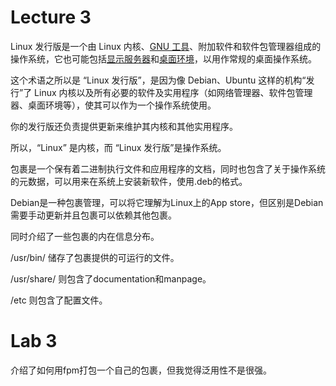 # Lecture 3

Linux 发行版是一个由 Linux 内核、[GNU 工具](https://www.gnu.org/manual/blurbs.html)、附加软件和软件包管理器组成的操作系统，它也可能包括[显示服务器](https://linux.cn/article-12589-1.html)和[桌面环境](https://itsfoss.com/what-is-desktop-environment/)，以用作常规的桌面操作系统。

这个术语之所以是 “Linux 发行版”，是因为像 Debian、Ubuntu 这样的机构“发行”了 Linux 内核以及所有必要的软件及实用程序（如网络管理器、软件包管理器、桌面环境等），使其可以作为一个操作系统使用。

你的发行版还负责提供更新来维护其内核和其他实用程序。

所以，“Linux” 是内核，而 “Linux 发行版”是操作系统。

包裹是一个保有着二进制执行文件和应用程序的文档，同时也包含了关于操作系统的元数据，可以用来在系统上安装新软件，使用.deb的格式。

Debian是一种包裹管理，可以将它理解为Linux上的App store，但区别是Debian需要手动更新并且包裹可以依赖其他包裹。

同时介绍了一些包裹的内在信息分布。

/usr/bin/ 储存了包裹提供的可运行的文件。

/usr/share/ 则包含了documentation和manpage。

/etc 则包含了配置文件。

# Lab 3

介绍了如何用fpm打包一个自己的包裹，但我觉得泛用性不是很强。



